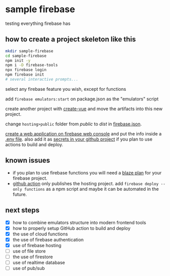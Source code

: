 # sample firebase

testing everything firebase has

## how to create a project skeleton like this

```bash
mkdir sample-firebase
cd sample-firebase
npm init -y
npm i -D firebase-tools
npx firebase login
npm firebase init
# several interactive prompts...
```

select any firebase feature you wish, except for functions

add `firebase emulators:start` on package.json as the "emulators" script

create another project with [create-vue](https://github.com/vuejs/create-vue)
and move the artifacts into this new project.

change `hosting>public` folder from _public_ to _dist_ in
[firebase.json](firebase.json).

[create a web application on firebase web console](https://firebase.google.com/docs/web/setup?)
and put the info inside a [.env file](.env). also add it as
[secrets in your github project](https://docs.github.com/en/actions/security-guides/encrypted-secrets)
if you plan to use actions to build and deploy.

## known issues

- if you plan to use firebase functions you will need a
  [blaze plan](https://firebase.google.com/pricing) for your firebase project.
- [github action](https://github.com/FirebaseExtended/action-hosting-deploy)
  only publishes the hosting project. add `firebase deploy --only functions` as
  a npm script and maybe it can be automated in the future.

## next steps

- [X] how to combine emulators structure into modern frontend tools
- [X] how to properly setup GitHub action to build and deploy
- [X] the use of cloud functions
- [X] the use of firebase authentication
- [X] use of firebase hosting
- [ ] use of file store
- [ ] the use of firestore
- [ ] use of realtime database
- [ ] use of pub/sub
